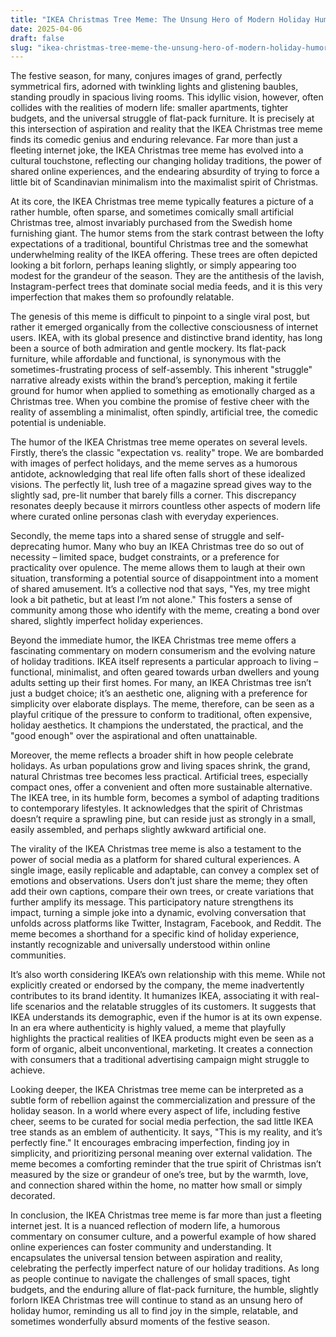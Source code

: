 ```yaml
---
title: "IKEA Christmas Tree Meme: The Unsung Hero of Modern Holiday Humor"
date: 2025-04-06
draft: false
slug: "ikea-christmas-tree-meme-the-unsung-hero-of-modern-holiday-humor" 
---
```


The festive season, for many, conjures images of grand, perfectly symmetrical firs, adorned with twinkling lights and glistening baubles, standing proudly in spacious living rooms. This idyllic vision, however, often collides with the realities of modern life: smaller apartments, tighter budgets, and the universal struggle of flat-pack furniture. It is precisely at this intersection of aspiration and reality that the IKEA Christmas tree meme finds its comedic genius and enduring relevance. Far more than just a fleeting internet joke, the IKEA Christmas tree meme has evolved into a cultural touchstone, reflecting our changing holiday traditions, the power of shared online experiences, and the endearing absurdity of trying to force a little bit of Scandinavian minimalism into the maximalist spirit of Christmas.

At its core, the IKEA Christmas tree meme typically features a picture of a rather humble, often sparse, and sometimes comically small artificial Christmas tree, almost invariably purchased from the Swedish home furnishing giant. The humor stems from the stark contrast between the lofty expectations of a traditional, bountiful Christmas tree and the somewhat underwhelming reality of the IKEA offering. These trees are often depicted looking a bit forlorn, perhaps leaning slightly, or simply appearing too modest for the grandeur of the season. They are the antithesis of the lavish, Instagram-perfect trees that dominate social media feeds, and it is this very imperfection that makes them so profoundly relatable.

The genesis of this meme is difficult to pinpoint to a single viral post, but rather it emerged organically from the collective consciousness of internet users. IKEA, with its global presence and distinctive brand identity, has long been a source of both admiration and gentle mockery. Its flat-pack furniture, while affordable and functional, is synonymous with the sometimes-frustrating process of self-assembly. This inherent "struggle" narrative already exists within the brand’s perception, making it fertile ground for humor when applied to something as emotionally charged as a Christmas tree. When you combine the promise of festive cheer with the reality of assembling a minimalist, often spindly, artificial tree, the comedic potential is undeniable.

The humor of the IKEA Christmas tree meme operates on several levels. Firstly, there’s the classic "expectation vs. reality" trope. We are bombarded with images of perfect holidays, and the meme serves as a humorous antidote, acknowledging that real life often falls short of these idealized visions. The perfectly lit, lush tree of a magazine spread gives way to the slightly sad, pre-lit number that barely fills a corner. This discrepancy resonates deeply because it mirrors countless other aspects of modern life where curated online personas clash with everyday experiences.

Secondly, the meme taps into a shared sense of struggle and self-deprecating humor. Many who buy an IKEA Christmas tree do so out of necessity – limited space, budget constraints, or a preference for practicality over opulence. The meme allows them to laugh at their own situation, transforming a potential source of disappointment into a moment of shared amusement. It’s a collective nod that says, "Yes, my tree might look a bit pathetic, but at least I’m not alone." This fosters a sense of community among those who identify with the meme, creating a bond over shared, slightly imperfect holiday experiences.

Beyond the immediate humor, the IKEA Christmas tree meme offers a fascinating commentary on modern consumerism and the evolving nature of holiday traditions. IKEA itself represents a particular approach to living – functional, minimalist, and often geared towards urban dwellers and young adults setting up their first homes. For many, an IKEA Christmas tree isn’t just a budget choice; it’s an aesthetic one, aligning with a preference for simplicity over elaborate displays. The meme, therefore, can be seen as a playful critique of the pressure to conform to traditional, often expensive, holiday aesthetics. It champions the understated, the practical, and the "good enough" over the aspirational and often unattainable.

Moreover, the meme reflects a broader shift in how people celebrate holidays. As urban populations grow and living spaces shrink, the grand, natural Christmas tree becomes less practical. Artificial trees, especially compact ones, offer a convenient and often more sustainable alternative. The IKEA tree, in its humble form, becomes a symbol of adapting traditions to contemporary lifestyles. It acknowledges that the spirit of Christmas doesn’t require a sprawling pine, but can reside just as strongly in a small, easily assembled, and perhaps slightly awkward artificial one.

The virality of the IKEA Christmas tree meme is also a testament to the power of social media as a platform for shared cultural experiences. A single image, easily replicable and adaptable, can convey a complex set of emotions and observations. Users don’t just share the meme; they often add their own captions, compare their own trees, or create variations that further amplify its message. This participatory nature strengthens its impact, turning a simple joke into a dynamic, evolving conversation that unfolds across platforms like Twitter, Instagram, Facebook, and Reddit. The meme becomes a shorthand for a specific kind of holiday experience, instantly recognizable and universally understood within online communities.

It’s also worth considering IKEA’s own relationship with this meme. While not explicitly created or endorsed by the company, the meme inadvertently contributes to its brand identity. It humanizes IKEA, associating it with real-life scenarios and the relatable struggles of its customers. It suggests that IKEA understands its demographic, even if the humor is at its own expense. In an era where authenticity is highly valued, a meme that playfully highlights the practical realities of IKEA products might even be seen as a form of organic, albeit unconventional, marketing. It creates a connection with consumers that a traditional advertising campaign might struggle to achieve.

Looking deeper, the IKEA Christmas tree meme can be interpreted as a subtle form of rebellion against the commercialization and pressure of the holiday season. In a world where every aspect of life, including festive cheer, seems to be curated for social media perfection, the sad little IKEA tree stands as an emblem of authenticity. It says, "This is my reality, and it’s perfectly fine." It encourages embracing imperfection, finding joy in simplicity, and prioritizing personal meaning over external validation. The meme becomes a comforting reminder that the true spirit of Christmas isn’t measured by the size or grandeur of one’s tree, but by the warmth, love, and connection shared within the home, no matter how small or simply decorated.

In conclusion, the IKEA Christmas tree meme is far more than just a fleeting internet jest. It is a nuanced reflection of modern life, a humorous commentary on consumer culture, and a powerful example of how shared online experiences can foster community and understanding. It encapsulates the universal tension between aspiration and reality, celebrating the perfectly imperfect nature of our holiday traditions. As long as people continue to navigate the challenges of small spaces, tight budgets, and the enduring allure of flat-pack furniture, the humble, slightly forlorn IKEA Christmas tree will continue to stand as an unsung hero of holiday humor, reminding us all to find joy in the simple, relatable, and sometimes wonderfully absurd moments of the festive season.